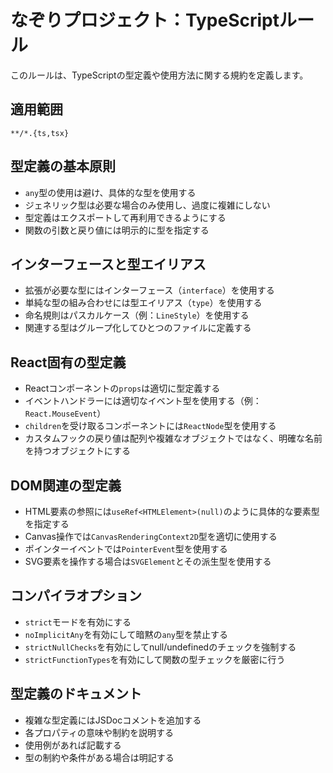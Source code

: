 # なぞりプロジェクト：TypeScriptルール

このルールは、TypeScriptの型定義や使用方法に関する規約を定義します。

## 適用範囲

```glob
**/*.{ts,tsx}
```

## 型定義の基本原則

- `any`型の使用は避け、具体的な型を使用する
- ジェネリック型は必要な場合のみ使用し、過度に複雑にしない
- 型定義はエクスポートして再利用できるようにする
- 関数の引数と戻り値には明示的に型を指定する

## インターフェースと型エイリアス

- 拡張が必要な型にはインターフェース（`interface`）を使用する
- 単純な型の組み合わせには型エイリアス（`type`）を使用する
- 命名規則はパスカルケース（例：`LineStyle`）を使用する
- 関連する型はグループ化してひとつのファイルに定義する

## React固有の型定義

- Reactコンポーネントの`props`は適切に型定義する
- イベントハンドラーには適切なイベント型を使用する（例：`React.MouseEvent`）
- `children`を受け取るコンポーネントには`ReactNode`型を使用する
- カスタムフックの戻り値は配列や複雑なオブジェクトではなく、明確な名前を持つオブジェクトにする

## DOM関連の型定義

- HTML要素の参照には`useRef<HTMLElement>(null)`のように具体的な要素型を指定する
- Canvas操作では`CanvasRenderingContext2D`型を適切に使用する
- ポインターイベントでは`PointerEvent`型を使用する
- SVG要素を操作する場合は`SVGElement`とその派生型を使用する

## コンパイラオプション

- `strict`モードを有効にする
- `noImplicitAny`を有効にして暗黙の`any`型を禁止する
- `strictNullChecks`を有効にしてnull/undefinedのチェックを強制する
- `strictFunctionTypes`を有効にして関数の型チェックを厳密に行う

## 型定義のドキュメント

- 複雑な型定義にはJSDocコメントを追加する
- 各プロパティの意味や制約を説明する
- 使用例があれば記載する
- 型の制約や条件がある場合は明記する 